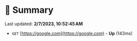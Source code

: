 # 📖 Summary
Last updated: **2/7/2023, 10:52:45 AM**

- `GET` [https://google.com](https://google.com) - **Up** (143ms)
